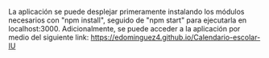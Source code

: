 La aplicación se puede desplejar primeramente instalando los módulos necesarios con "npm install", seguido de "npm start" para ejecutarla en localhost:3000.
Adicionalmente, se puede acceder a la aplicación por medio del siguiente link: https://edominguez4.github.io/Calendario-escolar-IU
